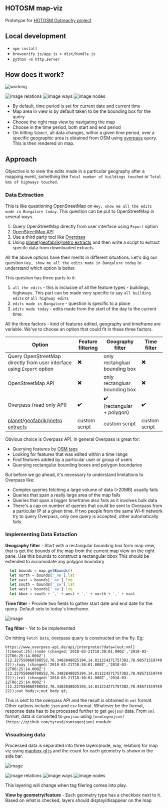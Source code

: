 ## HOTOSM map-viz
Prototype for [HOTOSM Outreachy project](https://www.outreachy.org/2018-may-august/communities/humanitarian-openstreetmap-team/#create-a-reusable-map-visualization)

## Local development
* `npm install`
* `browserify js/app.js > dist/bundle.js`
* `python -m http.server`

## How does it work?
![working](https://user-images.githubusercontent.com/12103383/37751157-e53a5512-2db6-11e8-87f3-3531a1444fe7.gif)

![image](https://user-images.githubusercontent.com/12103383/37755592-1c4edaae-2dcc-11e8-9e17-77a40eec51c8.png) relations
![image](https://user-images.githubusercontent.com/12103383/37755607-3067b006-2dcc-11e8-8992-ae171be40b41.png) ways
![image](https://user-images.githubusercontent.com/12103383/37755628-4445a6b4-2dcc-11e8-8888-4622d9691c4f.png) nodes

* By default, time period is set for current date and current time
* Map area in view is by default taken to be the bounding box for the query
* Choose the right map view by navigating the map
* Choose in the time period, both start and end period
* On hitting `Submit`, all data changes, within a given time period, over a specific geographic area is obtained from OSM using [overpass](https://overpass-turbo.eu/) query. This is then rendered on map.

## Approach

Objective is to view the edits made in a particular geography after a mapping event, something like `Total number of buildings touched` or `Total kms of highways touched`.

### Data Extraction 

This is like questioning OpenStreetMap on `Hey, show me all the edits made in Bangalore today`. This question can be put to OpenStreetMap in several ways. 

1. Query OpenStreetMap directly from user interface using `Export` option
2. [OpenStreetMap API](https://wiki.openstreetmap.org/wiki/API)
3. Use a third party tool like [Overpass](overpass-turbo.eu)
4. Using [planet](https://planet.openstreetmap.org/)/[geofabrik](http://download.geofabrik.de/)/[metro extracts](https://mapzen.com/documentation/metro-extracts/) and then write a script to extract specifc data from downloaded extracts 

All the above options have their merits in different situations. 
Let's dig our question `Hey, show me all the edits made in Bangalore today` to understand which option is better.

This question has three parts to it:
1. `all the edits` - this is inclusive of all the feature types - buildings, highways. This part can be made very specific to say `all building edits` or `all highway edits`
2. `edits made in Bangalore` - question is specific to a place
3. `edits made today` - edits made from the start of the day to the current time. 

All the three factors - kind of features edited, geography and timeframe are variable. We've to choose an option that could fit in these three factors.

Option|Feature filtering|Geography filter|Time filter
------|-----------------|----------------|-----------
Query OpenStreetMap directly from user interface using `Export` option| :heavy_multiplication_x:|only rectangluar bounding box|:heavy_multiplication_x:
OpenStreetMap API|:heavy_multiplication_x:|only rectangluar bounding box|:heavy_multiplication_x:
Overpass (read only API)|:heavy_check_mark:|:heavy_check_mark: (rectangular + polygon)|:heavy_check_mark:
[planet](https://planet.openstreetmap.org/)/[geofabrik](http://download.geofabrik.de/)/[metro extracts](https://mapzen.com/documentation/metro-extracts/)|custom script|custom script|custom script

Obvious choice is Overpass API. In general Overpass is great for:

- Querying features by [OSM tags](https://wiki.openstreetmap.org/wiki/Tags)
- Looking for features that was edited within a time range
- Find features added by a particular user or group of users
- Querying rectangular bounding boxes and polygon boundaries

But before we go ahead, it's necessary to understand limitations to Overpass like:

- Complex queries fetching a large volume of data (>20MB) usually fails
- Queries that span a really large area of the map fails
- Queries that span a bigger timeframe also fails as it involves bulk data
- There's a cap on number of queries that could be sent to Overpass from a particular IP at a given time. If two people from the same Wi-fi network try to query Overpass, only one query is accepted, other automatically fails.

### Implementing Data Extaction

**Geography filter** - Start with a rectangular bounding box form map view, that is get the bounds of the map from the current map view on the right pane. Use this bounds to construct a rectangular bbox This should be extended to accomodate any polygon boundary

```javascript
  let bounds = map.getBounds()
  let north = bounds['_ne'].lat
  let east = bounds['_ne'].lng
  let south = bounds['_sw'].lat
  let west = bounds['_sw'].lng
  let bbox = south + ',' + west + ',' + north + ',' + east
  ```

**Time filter** - Provide two fields to gather start date and end date for the query. Default sets to today's timeframe.

![image](https://user-images.githubusercontent.com/12103383/37754543-ef84723a-2dc7-11e8-9642-306330ccbb52.png)

**Tag filter** - Yet to be implemented

On hitting `Fetch Data`, overpass query is constructed on the fly. Eg:

```https://www.overpass-api.de/api/interpreter?data=[out:xml][timeout:25];(node (changed:'2018-03-21T18:30:01.000Z','2018-03-22T06:25:14.000Z') (12.227550060708552,76.3482848025194,14.011214271757382,78.9857151974922));(way (changed:'2018-03-21T18:30:01.000Z','2018-03-22T06:25:14.000Z')(12.227550060708552,76.3482848025194,14.011214271757382,78.9857151974922));(rel (changed:'2018-03-21T18:30:01.000Z','2018-03-22T06:25:14.000Z') (12.227550060708552,76.3482848025194,14.011214271757382,78.9857151974922));out body;>;out body qt;```

This is sent to the overpass API and the result is obtained in `xml` format. Other options include `json` and `csv` format. Whatever be the format, response data has to be processed further to get `geojson` data. From `xml` format, data is converted to `geojson` using `[osmtogeojson](https://github.com/tyrasd/osmtogeojson)` module.

### Visualising data

Processed data is separated into three layers(node, way, relation) for map viz using [mapbox-gl js](https://www.mapbox.com/mapbox-gl-js/api/) and the count for each geometry is shown in the side bar. 

![image](https://user-images.githubusercontent.com/12103383/37755301-f3dd49e4-2dca-11e8-8b52-c05e4c2ebfc6.png)

![image](https://user-images.githubusercontent.com/12103383/37755592-1c4edaae-2dcc-11e8-9e17-77a40eec51c8.png) relations
![image](https://user-images.githubusercontent.com/12103383/37755607-3067b006-2dcc-11e8-8992-ae171be40b41.png) ways
![image](https://user-images.githubusercontent.com/12103383/37755628-4445a6b4-2dcc-11e8-8888-4622d9691c4f.png) nodes

This layering will change when tag filering comes into play.

**View by geometry/feature** - Each geometry type has a checkbox next to it. Based on what is checked, layers should display/disappear on the map



 
